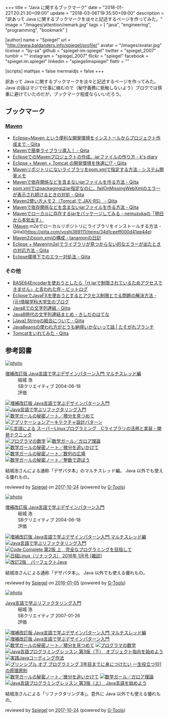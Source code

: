 +++
title = "Java に関するブックマーク"
date =  "2018-01-22T20:21:30+09:00"
update = "2018-03-06T19:35:50+09:00"
description = "訳あって Java に関するブックマークを淡々と記述するページを作ってみた。"
image = "/images/attention/remark.jpg"
tags = [ "java", "engineering", "programming", "bookmark" ]

[author]
name      = "Spiegel"
url       = "http://www.baldanders.info/spiegel/profile/"
avatar    = "/images/avatar.jpg"
license   = "by-sa"
github    = "spiegel-im-spiegel"
twitter   = "spiegel_2007"
tumblr    = ""
instagram = "spiegel_2007"
flickr    = "spiegel"
facebook  = "spiegel.im.spiegel"
linkedin  = "spiegelimspiegel"
flattr    = ""

[scripts]
  mathjax = false
  mermaidjs = false
+++

訳あって Java に関するブックマークを淡々と記述するページを作ってみた。
Java の話はマジで仕事に絡むので（秘守義務に抵触しないよう）ブログでは慎重に避けていたのだが，ブックマーク程度ならいいだろう。

## ブックマーク

### [Maven]

[Maven]: https://maven.apache.org/ "Maven – Welcome to Apache Maven"

- [Eclipse+Maven という便利な開発環境をインストールからプロジェクト作成まで - Qiita](https://qiita.com/daikuro/items/4d4d694ddb3cc620bee1)
- [Mavenで簡単ライブラリ導入！ - Qiita](https://qiita.com/futo_creid/items/cfe730a4c35dd5f2be75)
- [EclipseでのMavenプロジェクトの作成、jarファイルの作り方 - k's diary](http://stronger.hatenablog.com/entry/2016/11/19/003404)
- [Eclipse + Maven + Tomcat の開発環境を快速に!? - Qiita](https://qiita.com/kuh96/items/a6a35f0cd0dd8ed82008)
- [Mavenリポジトリにないライブラリをpom.xmlで指定する方法 - システム開発メモ](http://progmemo.wp.xdomain.jp/archives/1094)
- [Mavenで依存関係などを含まないjarファイルを作る方法 - Qiita](https://qiita.com/tarosa0001/items/4254e83059c30d8c3ca3)
- [pom.xmlではpackagingはjar指定なのに、failOnMissingWebXmlのエラーが表示され続けるときの対処 - Qiita](https://qiita.com/k3286/items/1bc86cdbd58892d078a5)
- [Maven2使い方メモ２（Tomcat で JAX-RS） - Qiita](https://qiita.com/opengl-8080/items/f36c570032e1a7555ed2)
- [Mavenで依存関係などを含まないjarファイルを作る方法 - Qiita](https://qiita.com/tarosa0001/items/4254e83059c30d8c3ca3)
- [Mavenでローカルに存在するjarをパッケージしてみる - nemuzukaの「明日から本気出す」](http://nemuzuka.hatenablog.com/entry/20090109/1231486987)
- [[Maven] m2eでローカルリポジトリにライブラリをインストールする方法 - Qiita](https://qiita.com/yoshi389111/items/34d1ceeff000d41ee44e)
- [Maven2のpom.xmlの構成 - tanamonの日記](http://d.hatena.ne.jp/tanamon/20080805/1217933963)
- [Eclipse + Maven(m2e)でライブラリが見つからない的なエラーが出たときの対応方法 - Qiita](https://qiita.com/taoyag/items/8b29c819e8430bca1c6b)
- [Eclipse環境下でのエラー対処法 - Qiita](https://qiita.com/shuntaro_tamura/items/cefea651de7b6b5cd8b6)

### その他

- [BASE64Encoderを使おうとしたら「rt.jarで制限されているためアクセスできません」と言われた件 – ビットログ](https://blog.bitmeister.jp/?p=1486)
- [EclipseでJavaFXを使おうとするとアクセス制限とでる問題の解決方法 - (元)情報学科大学生のブログ](http://informationstudent.blog.fc2.com/blog-entry-20.html)
- [Java8での文字列連結 - Qiita](https://qiita.com/lonerydeveloper/items/9f7c977c039ad4d24d30)
- [Java8時代の文字列連結まとめ - きしだのはてな](http://d.hatena.ne.jp/nowokay/20140409)
- [[Java] Stringの結合について - Qiita](https://qiita.com/yoshi389111/items/67354ba33f9271ef2c68)
- [JavaBeansの使われ方がどうも納得いかないって話 | たそがれブランチ](http://brbranch.jp/blog/201510/java/javabeans/)
- [Tomcatをいれてみた - Qiita](https://qiita.com/ynxx/items/9ab3a51c04a4878c2dfa)

## 参考図書

<div class="hreview" ><a class="item url" href="http://www.amazon.co.jp/exec/obidos/ASIN/B00I8AT1BS/baldandersinf-22/"><img src="https://images-fe.ssl-images-amazon.com/images/I/41uoMp5etSL._SL160_.jpg" alt="photo" class="photo"  /></a><dl ><dt class="fn"><a class="item url" href="http://www.amazon.co.jp/exec/obidos/ASIN/B00I8AT1BS/baldandersinf-22/">増補改訂版 Java言語で学ぶデザインパターン入門 マルチスレッド編</a></dt><dd>結城 浩 </dd><dd>SBクリエイティブ 2004-06-18</dd><dd>評価<abbr class="rating" title="5"><img src="http://g-images.amazon.com/images/G/01/detail/stars-5-0.gif" alt="" /></abbr> </dd></dl><p class="similar"><a href="http://www.amazon.co.jp/exec/obidos/ASIN/B00I8ATHGW/baldandersinf-22/" target="_top"><img src="http://images.amazon.com/images/P/B00I8ATHGW.09._SCTHUMBZZZ_.jpg"  alt="増補改訂版 Java言語で学ぶデザインパターン入門"  /></a> <a href="http://www.amazon.co.jp/exec/obidos/ASIN/B00I8AT1EU/baldandersinf-22/" target="_top"><img src="http://images.amazon.com/images/P/B00I8AT1EU.09._SCTHUMBZZZ_.jpg"  alt="Java言語で学ぶリファクタリング入門"  /></a> <a href="http://www.amazon.co.jp/exec/obidos/ASIN/B073F45B97/baldandersinf-22/" target="_top"><img src="http://images.amazon.com/images/P/B073F45B97.09._SCTHUMBZZZ_.jpg"  alt="数学ガールの秘密ノート／積分を見つめて"  /></a> <a href="http://www.amazon.co.jp/exec/obidos/ASIN/B076BY4VJH/baldandersinf-22/" target="_top"><img src="http://images.amazon.com/images/P/B076BY4VJH.09._SCTHUMBZZZ_.jpg"  alt="アプリケーションアーキテクチャ設計パターン"  /></a> <a href="http://www.amazon.co.jp/exec/obidos/ASIN/B06Y114CHD/baldandersinf-22/" target="_top"><img src="http://images.amazon.com/images/P/B06Y114CHD.09._SCTHUMBZZZ_.jpg"  alt="C言語による スーパーLinuxプログラミング　Cライブラリの活用と実装・開発テクニック"  /></a> <a href="http://www.amazon.co.jp/exec/obidos/ASIN/B00H372H40/baldandersinf-22/" target="_top"><img src="http://images.amazon.com/images/P/B00H372H40.09._SCTHUMBZZZ_.jpg"  alt="プログラマの数学"  /></a> <a href="http://www.amazon.co.jp/exec/obidos/ASIN/B00L0PDMK4/baldandersinf-22/" target="_top"><img src="http://images.amazon.com/images/P/B00L0PDMK4.09._SCTHUMBZZZ_.jpg"  alt="数学ガール／ガロア理論"  /></a> <a href="http://www.amazon.co.jp/exec/obidos/ASIN/B00Y9EYOIW/baldandersinf-22/" target="_top"><img src="http://images.amazon.com/images/P/B00Y9EYOIW.09._SCTHUMBZZZ_.jpg"  alt="数学ガールの秘密ノート／微分を追いかけて"  /></a> <a href="http://www.amazon.co.jp/exec/obidos/ASIN/B00W6NCLL0/baldandersinf-22/" target="_top"><img src="http://images.amazon.com/images/P/B00W6NCLL0.09._SCTHUMBZZZ_.jpg"  alt="数学ガールの秘密ノート／数列の広場"  /></a> <a href="http://www.amazon.co.jp/exec/obidos/ASIN/B00L0PDMJ0/baldandersinf-22/" target="_top"><img src="http://images.amazon.com/images/P/B00L0PDMJ0.09._SCTHUMBZZZ_.jpg"  alt="数学ガールの秘密ノート／整数で遊ぼう"  /></a> </p>
<p class="description">結城浩さんによる通称「デザパタ本」のマルチスレッド編。 Java 以外でも使える優れもの。</p>
<p class="gtools" >reviewed by <a href='#maker' class='reviewer'>Spiegel</a> on <abbr class="dtreviewed" title="2017-10-24">2017-10-24</abbr> (powered by <a href="http://www.goodpic.com/mt/aws/index.html" >G-Tools</a>)</p>
</div>

<div class="hreview" ><a class="item url" href="http://www.amazon.co.jp/exec/obidos/ASIN/B00I8ATHGW/baldandersinf-22/"><img src="http://ecx.images-amazon.com/images/I/41mh5r0NwLL._SL160_.jpg" alt="photo" class="photo"  /></a><dl ><dt class="fn"><a class="item url" href="http://www.amazon.co.jp/exec/obidos/ASIN/B00I8ATHGW/baldandersinf-22/">増補改訂版 Java言語で学ぶデザインパターン入門</a></dt><dd>結城 浩 </dd><dd>SBクリエイティブ 2004-06-18</dd><dd>評価<abbr class="rating" title="4"><img src="http://g-images.amazon.com/images/G/01/detail/stars-4-0.gif" alt="" /></abbr> </dd></dl><p class="similar"><a href="http://www.amazon.co.jp/exec/obidos/ASIN/B00I8AT1BS/baldandersinf-22/" target="_top"><img src="http://images.amazon.com/images/P/B00I8AT1BS.09._SCTHUMBZZZ_.jpg"  alt="増補改訂版 Java言語で学ぶデザインパターン入門 マルチスレッド編"  /></a> <a href="http://www.amazon.co.jp/exec/obidos/ASIN/B00I8AT1EU/baldandersinf-22/" target="_top"><img src="http://images.amazon.com/images/P/B00I8AT1EU.09._SCTHUMBZZZ_.jpg"  alt="Java言語で学ぶリファクタリング入門"  /></a> <a href="http://www.amazon.co.jp/exec/obidos/ASIN/B00JEYPPOE/baldandersinf-22/" target="_top"><img src="http://images.amazon.com/images/P/B00JEYPPOE.09._SCTHUMBZZZ_.jpg"  alt="Code Complete 第2版 上　完全なプログラミングを目指して"  /></a> <a href="http://www.amazon.co.jp/exec/obidos/ASIN/B0197SZZZ0/baldandersinf-22/" target="_top"><img src="http://images.amazon.com/images/P/B0197SZZZ0.09._SCTHUMBZZZ_.jpg"  alt="日経Linux（リナックス） 2016年 1月号 [雑誌]"  /></a> <a href="http://www.amazon.co.jp/exec/obidos/ASIN/B00V2WMQNE/baldandersinf-22/" target="_top"><img src="http://images.amazon.com/images/P/B00V2WMQNE.09._SCTHUMBZZZ_.jpg"  alt="改訂2版　パーフェクトJava"  /></a> </p>
<p class="description">結城浩さんによる通称「デザパタ本」。 Java 以外でも使える優れもの。</p>
<p class="gtools" >reviewed by <a href='#maker' class='reviewer'>Spiegel</a> on <abbr class="dtreviewed" title="2016-01-05">2016-01-05</abbr> (powered by <a href="http://www.goodpic.com/mt/aws/index.html" >G-Tools</a>)</p>
</div>

<div class="hreview" ><a class="item url" href="http://www.amazon.co.jp/exec/obidos/ASIN/B00I8AT1EU/baldandersinf-22/"><img src="https://images-fe.ssl-images-amazon.com/images/I/41GPVATQiZL._SL160_.jpg" alt="photo" class="photo"  /></a><dl ><dt class="fn"><a class="item url" href="http://www.amazon.co.jp/exec/obidos/ASIN/B00I8AT1EU/baldandersinf-22/">Java言語で学ぶリファクタリング入門</a></dt><dd>結城 浩 </dd><dd>SBクリエイティブ 2007-01-26</dd><dd>評価<abbr class="rating" title="5"><img src="http://g-images.amazon.com/images/G/01/detail/stars-5-0.gif" alt="" /></abbr> </dd></dl><p class="similar"><a href="http://www.amazon.co.jp/exec/obidos/ASIN/B00I8AT1BS/baldandersinf-22/" target="_top"><img src="http://images.amazon.com/images/P/B00I8AT1BS.09._SCTHUMBZZZ_.jpg"  alt="増補改訂版 Java言語で学ぶデザインパターン入門 マルチスレッド編"  /></a> <a href="http://www.amazon.co.jp/exec/obidos/ASIN/B00I8ATHGW/baldandersinf-22/" target="_top"><img src="http://images.amazon.com/images/P/B00I8ATHGW.09._SCTHUMBZZZ_.jpg"  alt="増補改訂版 Java言語で学ぶデザインパターン入門"  /></a> <a href="http://www.amazon.co.jp/exec/obidos/ASIN/B073F45B97/baldandersinf-22/" target="_top"><img src="http://images.amazon.com/images/P/B073F45B97.09._SCTHUMBZZZ_.jpg"  alt="数学ガールの秘密ノート／積分を見つめて"  /></a> <a href="http://www.amazon.co.jp/exec/obidos/ASIN/B00H372H40/baldandersinf-22/" target="_top"><img src="http://images.amazon.com/images/P/B00H372H40.09._SCTHUMBZZZ_.jpg"  alt="プログラマの数学"  /></a> <a href="http://www.amazon.co.jp/exec/obidos/ASIN/B00I8AT1AO/baldandersinf-22/" target="_top"><img src="http://images.amazon.com/images/P/B00I8AT1AO.09._SCTHUMBZZZ_.jpg"  alt="Java言語プログラミングレッスン 第3版（下）　オブジェクト指向を始めよう"  /></a> <a href="http://www.amazon.co.jp/exec/obidos/ASIN/B0185E10ZQ/baldandersinf-22/" target="_top"><img src="http://images.amazon.com/images/P/B0185E10ZQ.09._SCTHUMBZZZ_.jpg"  alt="実践Javaコーディング作法"  /></a> <a href="http://www.amazon.co.jp/exec/obidos/ASIN/B071V7MY82/baldandersinf-22/" target="_top"><img src="http://images.amazon.com/images/P/B071V7MY82.09._SCTHUMBZZZ_.jpg"  alt="プリンシプル オブ プログラミング 3年目までに身につけたい 一生役立つ101の原理原則"  /></a> <a href="http://www.amazon.co.jp/exec/obidos/ASIN/B00Y9EYOIW/baldandersinf-22/" target="_top"><img src="http://images.amazon.com/images/P/B00Y9EYOIW.09._SCTHUMBZZZ_.jpg"  alt="数学ガールの秘密ノート／微分を追いかけて"  /></a> <a href="http://www.amazon.co.jp/exec/obidos/ASIN/B00L0PDMK4/baldandersinf-22/" target="_top"><img src="http://images.amazon.com/images/P/B00L0PDMK4.09._SCTHUMBZZZ_.jpg"  alt="数学ガール／ガロア理論"  /></a> <a href="http://www.amazon.co.jp/exec/obidos/ASIN/B00I8AT1A4/baldandersinf-22/" target="_top"><img src="http://images.amazon.com/images/P/B00I8AT1A4.09._SCTHUMBZZZ_.jpg"  alt="Java言語プログラミングレッスン 第3版（上）　Java言語を始めよう"  /></a> </p>
<p class="description">結城浩さんによる「リファクタリング本」。意外に Java 以外でも使える優れもの。</p>
<p class="gtools" >reviewed by <a href='#maker' class='reviewer'>Spiegel</a> on <abbr class="dtreviewed" title="2017-10-24">2017-10-24</abbr> (powered by <a href="http://www.goodpic.com/mt/aws/index.html" >G-Tools</a>)</p>
</div>

